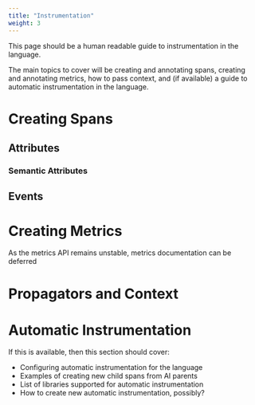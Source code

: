 ```yaml
---
title: "Instrumentation"
weight: 3
---
```


This page should be a human readable guide to instrumentation in the language.

The main topics to cover will be creating and annotating spans, creating and annotating metrics, how to pass context, and (if available) a guide to automatic instrumentation in the language.

# Creating Spans

## Attributes

### Semantic Attributes

## Events

# Creating Metrics

As the metrics API remains unstable, metrics documentation can be deferred

# Propagators and Context

# Automatic Instrumentation

If this is available, then this section should cover:

- Configuring automatic instrumentation for the language
- Examples of creating new child spans from AI parents
- List of libraries supported for automatic instrumentation
- How to create new automatic instrumentation, possibly?